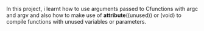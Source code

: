 In this project, i learnt how to use arguments passed to Cfunctions with argc and argv and also how to make use of __attribute__((unused)) or (void) to compile functions with unused variables or parameters.
